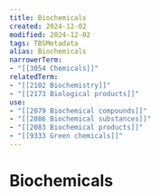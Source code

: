 ```yaml
---
title: Biochemicals
created: 2024-12-02
modified: 2024-12-02
tags: TBSMetadata
alias: Biochemicals
narrowerTerm:
- "[[3054 Chemicals]]"
relatedTerm:
- "[[2102 Biochemistry]]"
- "[[2173 Biological products]]"
use:
- "[[2079 Biochemical compounds]]"
- "[[2086 Biochemical substances]]"
- "[[2083 Biochemical products]]"
- "[[9333 Green chemicals]]"
---
```

# Biochemicals
